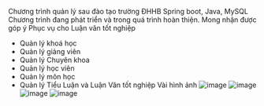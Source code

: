 Chương trình quản lý sau đào tạo trường ĐHHB
Spring boot, Java, MySQL
Chương trình đang phát triển và trong quá trình hoàn thiện. Mong nhận được góp ý
Phục vụ cho Luận văn tốt nghiệp
- Quản lý khoá học
- Quản lý giảng viên
- Quản lý Chuyên khoa
- Quản lý học viên
- Quản lý môn học
- Quản lý Tiểu Luận và Luận Văn tốt nghiệp
Vài hình ảnh
![image](https://github.com/user-attachments/assets/1c2bdc1c-b10c-4fd1-861e-c6563e682252)
![image](https://github.com/user-attachments/assets/3762e616-8e84-4f51-a042-d950d9b924e0)
![image](https://github.com/user-attachments/assets/ecfd0503-96f4-495b-945e-5a981e20bb5e)
![image](https://github.com/user-attachments/assets/200fbe5b-f489-4ee0-8ba6-4d4cc62c4505)


